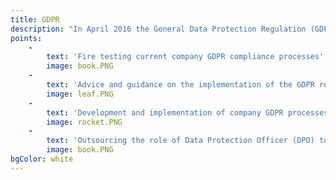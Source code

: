 ```yaml
---
title: GDPR
description: "In April 2016 the General Data Protection Regulation (GDPR) was adopted across all countries\r\nwithin the European Union. In May 2018, the regulation becomes enforceable with fines up to 4%\r\nof annual worldwide turnover if an infringement of the regulation is found to have happened.\r\nBecause of this, it is imperative that all companies that retain and use individual personal data from\r\ntheir customers are compliant with this directive.\r\n\r\nIn a recent survey, only 28% of companies were currently compliant with the GDPR rules that\r\ncome into full effect later this year. Landmark Media are therefore able to provide the following\r\nGDPR services:"
points:
    -
        text: 'Fire testing current company GDPR compliance processes'
        image: book.PNG
    -
        text: 'Advice and guidance on the implementation of the GDPR requirements'
        image: leaf.PNG
    -
        text: 'Development and implementation of company GDPR processes and practices if currently not in place'
        image: rocket.PNG
    -
        text: 'Outsourcing the role of Data Protection Officer (DPO) to ensure full compliance, training and development, engagement with the Information Commissioner’s Officer (ICO)'
        image: book.PNG
bgColor: white
---
```


